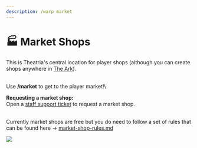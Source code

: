 ```yaml
---
description: /warp market
---
```


# 🏭 Market Shops

This is Theatria's central location for player shops (although you can create shops anywhere in [The Ark](https://docs.playtheatria.com/worlds-dimensions/the-ark)).

\
Use **/market** to get to the player market!\


**Requesting a market shop:**\
Open a [staff support ticket](https://discord.gg/hFJWRDKyNz) to request a market shop.

\
Currently market shops are free but you do need to follow a set of rules that can be found here -> [market-shop-rules.md](../../market-shops/market-shop-rules.md "mention")

![](../../.gitbook/assets/2021-09-18\_13.57.46.png)
